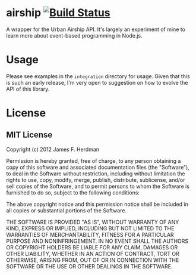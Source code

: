 # airship [![Build Status](https://secure.travis-ci.org/[jherdman]/[airship].png)](http://travis-ci.org/[jherdman]/[airship])

A wrapper for the Urban Airship API. It's largely an experiment of mine to learn more about event-based programming in Node.js.

# Usage

Please see examples in the `integration` directory for usage. Given that this is such an early release, I'm very open to suggestion on how to evolve the API of this library.

# License

## MIT License

Copyright (c) 2012 James F. Herdman

Permission is hereby granted, free of charge, to any person obtaining a copy of this software and associated documentation files (the "Software"), to deal in the Software without restriction, including without limitation the rights to use, copy, modify, merge, publish, distribute, sublicense, and/or sell copies of the Software, and to permit persons to whom the Software is furnished to do so, subject to the following conditions:

The above copyright notice and this permission notice shall be included in all copies or substantial portions of the Software.

THE SOFTWARE IS PROVIDED "AS IS", WITHOUT WARRANTY OF ANY KIND, EXPRESS OR IMPLIED, INCLUDING BUT NOT LIMITED TO THE WARRANTIES OF MERCHANTABILITY, FITNESS FOR A PARTICULAR PURPOSE AND NONINFRINGEMENT. IN NO EVENT SHALL THE AUTHORS OR COPYRIGHT HOLDERS BE LIABLE FOR ANY CLAIM, DAMAGES OR OTHER LIABILITY, WHETHER IN AN ACTION OF CONTRACT, TORT OR OTHERWISE, ARISING FROM, OUT OF OR IN CONNECTION WITH THE SOFTWARE OR THE USE OR OTHER DEALINGS IN THE SOFTWARE.
